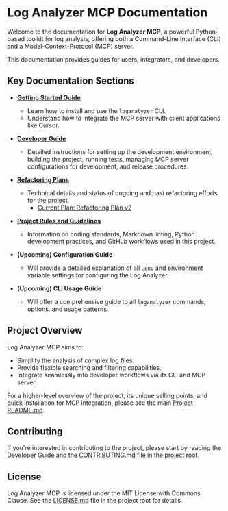 # Log Analyzer MCP Documentation

Welcome to the documentation for **Log Analyzer MCP**, a powerful Python-based toolkit for log analysis, offering both a Command-Line Interface (CLI) and a Model-Context-Protocol (MCP) server.

This documentation provides guides for users, integrators, and developers.

## Key Documentation Sections

- **[Getting Started Guide](./getting_started.md)**
  - Learn how to install and use the `loganalyzer` CLI.
  - Understand how to integrate the MCP server with client applications like Cursor.

- **[Developer Guide](./developer_guide.md)**
  - Detailed instructions for setting up the development environment, building the project, running tests, managing MCP server configurations for development, and release procedures.

- **[Refactoring Plans](./refactoring/README.md)**
  - Technical details and status of ongoing and past refactoring efforts for the project.
    - [Current Plan: Refactoring Plan v2](./refactoring/log_analyzer_refactoring_v2.md)

- **[Project Rules and Guidelines](./rules/README.md)**
  - Information on coding standards, Markdown linting, Python development practices, and GitHub workflows used in this project.

- **(Upcoming) Configuration Guide**
  - Will provide a detailed explanation of all `.env` and environment variable settings for configuring the Log Analyzer.

- **(Upcoming) CLI Usage Guide**
  - Will offer a comprehensive guide to all `loganalyzer` commands, options, and usage patterns.

## Project Overview

Log Analyzer MCP aims to:

- Simplify the analysis of complex log files.
- Provide flexible searching and filtering capabilities.
- Integrate seamlessly into developer workflows via its CLI and MCP server.

For a higher-level overview of the project, its unique selling points, and quick installation for MCP integration, please see the main [Project README.md](../README.md).

## Contributing

If you're interested in contributing to the project, please start by reading the [Developer Guide](./developer_guide.md) and the [CONTRIBUTING.md](../CONTRIBUTING.md) file in the project root.

## License

Log Analyzer MCP is licensed under the MIT License with Commons Clause. See the [LICENSE.md](../LICENSE.md) file in the project root for details.
